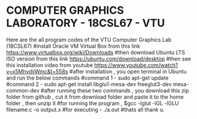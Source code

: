 # COMPUTER GRAPHICS LABORATORY - 18CSL67 - VTU
Here are the all program codes of the VTU Computer Graphics Lab (18CSL67) 
#install Oracle VM Virtual Box from this link https://www.virtualbox.org/wiki/Downloads
#then download Ubuntu LTS ISO version from this link  https://ubuntu.com/download/desktop
#then see this installation video from youtube https://www.youtube.com/watch?v=x5MhydijWmc&t=558s
#after installation , you open terminal in Ubuntu and run the below commands
#command 1 - sudo apt-get update
#command 2 - sudo apt-get install libglu1-mesa-dev freeglut3-dev mesa-common-dev
#after running these two commands , you download this zip folder from github , cut it from download folder  and paste it to the home folder , then unzip it
#for running the program , $gcc -lglut -lGL -lGLU filename.c -o output.x 
#for executing - ./a.out
#thats all  thank u.
